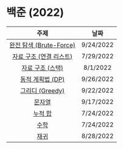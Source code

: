 # 백준 (2022)
|주제|날짜|
|:---:|:---:|
|[완전 탐색 (Brute-Force)](./Brute-Force/README.md)|9/24/2022|
|[자료 구조 (연결 리스트)](./Data-Structure/Linked-List/README.md)|7/29/2022|
|[자료 구조 (스택)](./Data-Structure/Stack/README.md)|8/1/2022|
|[동적 계획법 (DP)](./DP/README.md)|9/26/2022|
|[그리디 (Greedy)](./Greedy/README.md)|9/22/2022|
|[문자열](./String/README.md)|9/17/2022|
|[누적 합](./Prefix-Sum/README.md)|7/24/2022|
|[수학](./Mathematics/README.md)|7/24/2022|
|[재귀](./Recursion/README.md)|8/28/2022|
